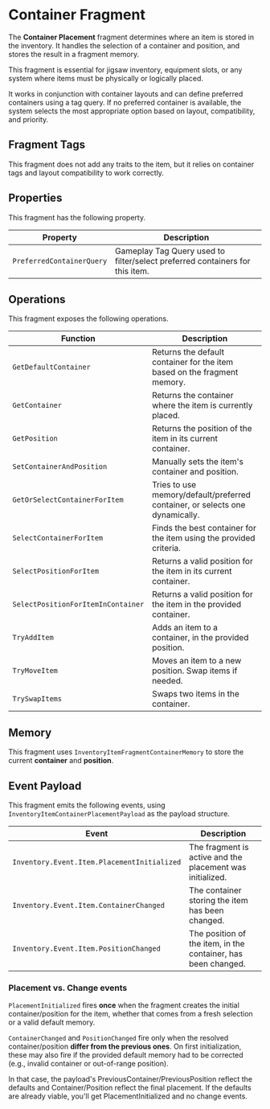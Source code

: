 # Container Fragment
<primary-label ref="inventory"/>

The **Container Placement** fragment determines where an item is stored in the inventory. It handles the selection of a 
container and position, and stores the result in a fragment memory.

This fragment is essential for jigsaw inventory, equipment slots, or any system where items must be physically or 
logically placed.

It works in conjunction with container layouts and can define preferred containers using a tag query. If no preferred 
container is available, the system selects the most appropriate option based on layout, compatibility, and priority.

## Fragment Tags
This fragment does not add any traits to the item, but it relies on container tags and layout compatibility to work correctly.

## Properties
This fragment has the following property.

| Property                  | Description                                                                  |
|---------------------------|------------------------------------------------------------------------------|
| `PreferredContainerQuery` | Gameplay Tag Query used to filter/select preferred containers for this item. |

## Operations
This fragment exposes the following operations.

| Function                           | Description                                                                  |
|------------------------------------|------------------------------------------------------------------------------|
| `GetDefaultContainer`              | Returns the default container for the item based on the fragment memory.     |
| `GetContainer`                     | Returns the container where the item is currently placed.                    |
| `GetPosition`                      | Returns the position of the item in its current container.                   |
| `SetContainerAndPosition`          | Manually sets the item's container and position.                             |
| `GetOrSelectContainerForItem`      | Tries to use memory/default/preferred container, or selects one dynamically. |
| `SelectContainerForItem`           | Finds the best container for the item using the provided criteria.           |
| `SelectPositionForItem`            | Returns a valid position for the item in its current container.              |
| `SelectPositionForItemInContainer` | Returns a valid position for the item in the provided container.             |
| `TryAddItem`                       | Adds an item to a container, in the provided position.                       |
| `TryMoveItem`                      | Moves an item to a new position. Swap items if needed.                       |
| `TrySwapItems`                     | Swaps two items in the container.                                            |

## Memory
This fragment uses `InventoryItemFragmentContainerMemory` to store the current **container** and **position**.

## Event Payload
This fragment emits the following events, using `InventoryItemContainerPlacementPayload` as the payload structure.

| Event                                       | Description                                                   |
|---------------------------------------------|---------------------------------------------------------------|
| `Inventory.Event.Item.PlacementInitialized` | The fragment is active and the placement was initialized.     |
| `Inventory.Event.Item.ContainerChanged`     | The container storing the item has been changed.              |
| `Inventory.Event.Item.PositionChanged`      | The position of the item, in the container, has been changed. |

### Placement vs. Change events
`PlacementInitialized` fires **once** when the fragment creates the initial container/position for the item, whether that 
comes from a fresh selection or a valid default memory.

`ContainerChanged` and `PositionChanged` fire only when the resolved container/position **differ from the previous ones**. 
On first initialization, these may also fire if the provided default memory had to be corrected (e.g., invalid container 
or out-of-range position). 

In that case, the payload's PreviousContainer/PreviousPosition reflect the defaults and Container/Position reflect the 
final placement. If the defaults are already viable, you'll get PlacementInitialized and no change events.